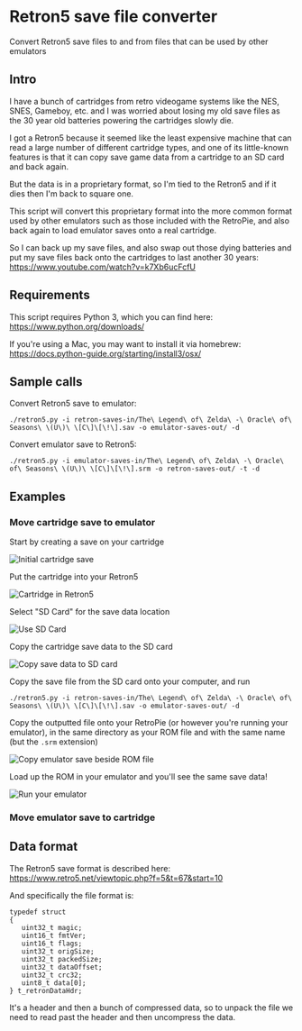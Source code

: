 # Retron5 save file converter

Convert Retron5 save files to and from files that can be used by other emulators

## Intro

I have a bunch of cartridges from retro videogame systems like the NES, SNES, Gameboy, etc. and I was worried about losing my old save files as the 30 year old batteries powering the cartridges slowly die.

I got a Retron5 because it seemed like the least expensive machine that can read a large number of different cartridge types, and one of its little-known features is that it can copy save game data from a cartridge to an SD card and back again.

But the data is in a proprietary format, so I'm tied to the Retron5 and if it dies then I'm back to square one. 

This script will convert this proprietary format into the more common format used by other emulators such as those included with the RetroPie, and also back again to load emulator saves onto a real cartridge.

So I can back up my save files, and also swap out those dying batteries and put my save files back onto the cartridges to last another 30 years: https://www.youtube.com/watch?v=k7Xb6ucFcfU

## Requirements

This script requires Python 3, which you can find here: https://www.python.org/downloads/

If you're using a Mac, you may want to install it via homebrew: https://docs.python-guide.org/starting/install3/osx/

## Sample calls

Convert Retron5 save to emulator:

```
./retron5.py -i retron-saves-in/The\ Legend\ of\ Zelda\ -\ Oracle\ of\ Seasons\ \(U\)\ \[C\]\[\!\].sav -o emulator-saves-out/ -d
```

Convert emulator save to Retron5:

```
./retron5.py -i emulator-saves-in/The\ Legend\ of\ Zelda\ -\ Oracle\ of\ Seasons\ \(U\)\ \[C\]\[\!\].srm -o retron-saves-out/ -t -d
```

## Examples

### Move cartridge save to emulator

Start by creating a save on your cartridge

![Initial cartridge save](https://c2.staticflickr.com/2/1921/45299287111_69a336f85a_c_d.jpg)

Put the cartridge into your Retron5

![Cartridge in Retron5](https://c2.staticflickr.com/2/1955/45250069522_2b4e2f235c_c_d.jpg)

Select "SD Card" for the save data location

![Use SD Card](https://c2.staticflickr.com/2/1943/31425372968_41a1a0773c_c_d.jpg)

Copy the cartridge save data to the SD card

![Copy save data to SD card](https://c2.staticflickr.com/2/1966/45250035422_a58531a58d_c_d.jpg)

Copy the save file from the SD card onto your computer, and run 

```
./retron5.py -i retron-saves-in/The\ Legend\ of\ Zelda\ -\ Oracle\ of\ Seasons\ \(U\)\ \[C\]\[\!\].sav -o emulator-saves-out/ -d
```

Copy the outputted file onto your RetroPie (or however you're running your emulator), in the same directory as your ROM file and with the same name (but the `.srm` extension)

![Copy emulator save beside ROM file](https://c2.staticflickr.com/2/1931/44386857895_14a3e60f64_c_d.jpg)

Load up the ROM in your emulator and you'll see the same save data!

![Run your emulator](https://c2.staticflickr.com/2/1919/45250012062_9ce1b0156a_c_d.jpg)

### Move emulator save to cartridge

## Data format

The Retron5 save format is described here: https://www.retro5.net/viewtopic.php?f=5&t=67&start=10

And specifically the file format is:

```
typedef struct
{
   uint32_t magic;
   uint16_t fmtVer;
   uint16_t flags;
   uint32_t origSize;
   uint32_t packedSize;
   uint32_t dataOffset;
   uint32_t crc32;
   uint8_t data[0];
} t_retronDataHdr;
```

It's a header and then a bunch of compressed data, so to unpack the file we need to read past the header and then uncompress the data.
